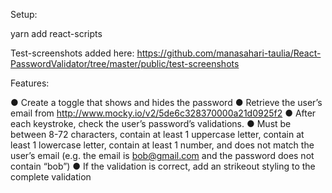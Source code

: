 Setup:

yarn add react-scripts

Test-screenshots added here: https://github.com/manasahari-taulia/React-PasswordValidator/tree/master/public/test-screenshots

Features:

● Create a toggle that shows and hides the password
● Retrieve the user’s email from http://www.mocky.io/v2/5de6c328370000a21d0925f2
● After each keystroke, check the user’s password’s validations.
● Must be between 8-72 characters, contain at least 1 uppercase letter, contain at
least 1 lowercase letter, contain at least 1 number, and does not match the
user’s email (e.g. the email is bob@gmail.com and the password does not
contain “bob”)
● If the validation is correct, add an strikeout styling to the complete validation
